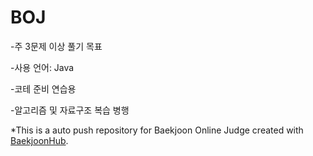 # BOJ

-주 3문제 이상 풀기 목표  

-사용 언어: Java

-코테 준비 연습용

-알고리즘 및 자료구조 복습 병행


*This is a auto push repository for Baekjoon Online Judge created with [BaekjoonHub](https://github.com/BaekjoonHub/BaekjoonHub).
